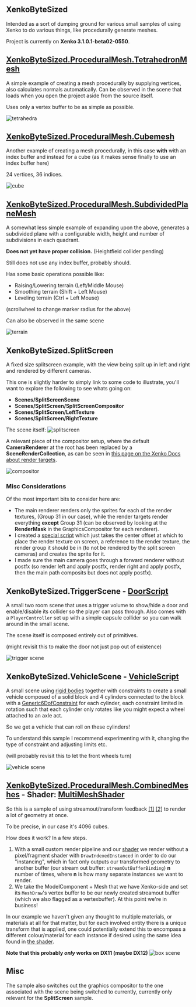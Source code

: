 XenkoByteSized
---------------
Intended as a sort of dumping ground for various small samples of using Xenko to do various things, like procedurally generate meshes.

Project is currently on **Xenko 3.1.0.1-beta02-0550**.

## [XenkoByteSized.ProceduralMesh.TetrahedronMesh](XenkoByteSized/ProceduralMesh/TetrahedronMesh.cs)
A simple example of creating a mesh procedurally by supplying vertices, also calculates normals automatically. Can be observed in the scene that loads when you open the project aside from the source itself.

Uses only a vertex buffer to be as simple as possible.

![tetrahedra](bytesized.png "sphere and tetrahedra")

## [XenkoByteSized.ProceduralMesh.Cubemesh](XenkoByteSized/ProceduralMesh/CubeMesh.cs)
Another example of creating a mesh procedurally, in this case **with** with an index buffer and instead for a cube (as it makes sense finally to use an index buffer here)

24 vertices, 36 indices.

![cube](cube.png "rotating cube")

## [XenkoByteSized.ProceduralMesh.SubdividedPlaneMesh](XenkoByteSized/ProceduralMesh/SubdividedPlaneMesh.cs)

A somewhat less simple example of expanding upon the above, generates a subdivided plane with a configurable width, height and number of subdivisions in each quadrant.

**Does not yet have proper collision.** (Heightfield collider pending)

Still does not use any index buffer, probably should.

Has some basic operations possible like:
 * Raising/Lowering terrain (Left/Middle Mouse)
 * Smoothing terrain (Shift + Left Mouse)
 * Leveling terrain (Ctrl + Left Mouse)

(scrollwheel to change marker radius for the above)

Can also be observed in the same scene

![terrain](terrainy.png "some sculpted terrain thing")

## **XenkoByteSized.SplitScreen**
A fixed size splitscreen example, with the view being split up in left and right and rendered by different cameras.

This one is slightly harder to simply link to some code to illustrate, you'll want to explore the following to see whats going on: 
* **Scenes/SplitScreenScene**
* **Scenes/SplitScreen/SplitScreenCompositor**
* **Scenes/SplitScreen/LeftTexture**
* **Scenes/SplitScreen/RightTexture**

The scene itself:
![splitscreen](splitscreen.png "the scene as can be seen in the sample")

A relevant piece of the compositor setup, where the default **CameraRenderer** at the root has been replaced by a **SceneRenderCollection**, as can be seen in [this page on the Xenko Docs about render targets](https://doc.xenko.com/latest/en/manual/graphics/graphics-compositor/render-textures.html).

![compositor](compositor_setup.png "a relevant piece of the compositor")

### Misc Considerations
Of the most important bits to consider here are:
* The main renderer renders only the sprites for each of the render textures, (Group 31 in our case), while the render targets render everything **except** Group 31 (can be observed by looking at the **RenderMask** in the GraphicsCompositor for each renderer).
* I created a [special script](XenkoByteSized/SplitScreen/Screen.cs) which just takes the center offset at which to place the render texture on screen, a reference to the render texture, the render group it should be in (to not be rendered by the split screen cameras) and creates the sprite for it.
* I made sure the main camera goes through a forward renderer without postfx (so render left and apply postfx, render right and apply postfx, then the main path composits but does not apply postfx).

## **XenkoByteSized.TriggerScene** - [DoorScript](XenkoByteSized/TriggerScene/DoorScript.cs)
A small two room scene that uses a trigger volume to show/hide a door and enable/disable its collider so the player can pass through.
Also comes with a `PlayerController` set up with a simple capsule collider so you can walk around in the small scene.

The scene itself is composed entirely out of primitives.

(might revisit this to make the door not just pop out of existence)

![trigger scene](trigger_scene.png "scene with light and door visible")

## **XenkoByteSized.VehicleScene** - [VehicleScript](XenkoByteSized/VehicleScene/VehicleScript.cs)

A small scene using [rigid bodies](https://doc.xenko.com/latest/en/manual/physics/rigid-bodies.html) together with constraints to create a small vehicle composed of a solid block and 4 cylinders connected to the block with a [Generic6DofConstraint](https://doc.xenko.com/latest/en/api/Xenko.Physics.Generic6DoFConstraint.html) for each cylinder, each constraint limited in rotation such that each cylinder only rotates like you might expect a wheel attached to an axle act.

So we get a vehicle that can roll on these cylinders!

To understand this sample I recommend experimenting with it, changing the type of constraint and adjusting limits etc.

(will probably revisit this to let the front wheels turn)

![vehicle scene](vehicle_scene.png "scene with vehicle and some platforms")

## [**XenkoByteSized.ProceduralMesh.CombinedMeshes**](XenkoByteSized/ProceduralMesh/CombinedMeshes.cs) - Shader: [MultiMeshShader](XenkoByteSized/Effects/MultiMeshShader.xksl)
So this is a sample of using streamout/transform feedback [\[1\]](https://docs.microsoft.com/en-us/windows/desktop/direct3d11/d3d10-graphics-programming-guide-output-stream-stage) [\[2\]](http://jason-blog.jlekstrand.net/2018/10/transform-feedback-is-terrible-so-why.html) to render a lot of geometry at once.

To be precise, in our case it's 4096 cubes.

How does it work? In a few steps.
1. With a small custom render pipeline and our [shader](XenkoByteSized/Effects/MultiMeshShader.xksl) we render without a pixel/fragment shader with `DrawIndexedInstanced` in order to do our "instancing", which in fact only outputs our transformed geometry to another buffer (our stream out buffer: `streamOutBufferBinding`) **n** number of times, where **n** is how many separate instances we want to render.
2. We take the ModelComponent + Mesh that we have Xenko-side and set its `MeshDraw`'s vertex buffer to be our newly created streamout buffer (which we also flagged as a vertexbuffer). At this point we're in business!

In our example we haven't given any thought to multiple materials, or materials at all for that matter, but for each involved entity there is a unique transform that is applied, one could potentially extend this to encompass a different colour/material for each instance if desired using the same idea found in [the shader](XenkoByteSized/Effects/MultiMeshShader.xksl).

**Note that this probably _only_ works on DX11 (maybe DX12)**
![box scene](combined_meshes.png "a bunch of floating boxes in space")

## Misc
The sample also switches out the graphics compositor to the one associated with the scene being switched to currently, currently only relevant for the **SplitScreen** sample.
